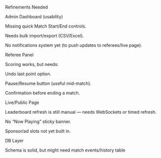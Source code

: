 Refinements Needed

Admin Dashboard (usability)

Missing quick Match Start/End controls.

Needs bulk import/export (CSV/Excel).

No notifications system yet (to push updates to referees/live page).

Referee Panel

Scoring works, but needs:

Undo last point option.

Pause/Resume button (useful mid-match).

Confirmation before ending a match.

Live/Public Page

Leaderboard refresh is still manual — needs WebSockets or timed refresh.

No “Now Playing” sticky banner.

Sponsor/ad slots not yet built in.

DB Layer

Schema is solid, but might need match events/history table
